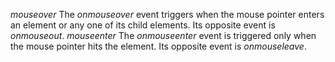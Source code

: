 *mouseover*  The _onmouseover_ event triggers when the mouse pointer enters an element or any one of its child elements. Its opposite event is _onmouseout_.
*mouseenter* The _onmouseenter_ event is triggered only when the mouse pointer hits the element. Its opposite event is _onmouseleave_.
